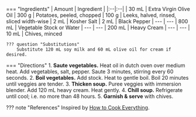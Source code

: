 === "Ingredients"
    | Amount | Ingredient |
    |:--|:--|
    | 30 mL  | Extra Virgin Olive Oil
    | 300 g  | Potatoes, peeled, chopped
    | 100 g  | Leeks, halved, rinsed, sliced width-wise
    | 2 mL   | Kosher Salt
    | 2 mL   | Black Pepper
    | ---    | ---
    | 800 mL | Vegetable Stock or Water
    | ---    | ---
    | 200 mL | Heavy Cream
    | ---    | ---
    | 10 mL  | Chives, minced

    ??? question "Substitutions"
        Substitute 120 mL soy milk and 60 mL olive oil for cream if desired.

=== "Directions"
    1. **Saute vegetables.** Heat oil in dutch oven over medium heat. Add vegetables, salt, pepper. Saute 3 minutes, stirring every 60 seconds.
    2. **Boil vegetables.** Add stock. Heat to gentle boil. Boil 20 minutes until veggies are tender.
    3. **Thicken soup.** Puree veggies with immersion blender. Add 120 mL heavy cream. Heat gently.
    4. **Chill soup.** Refrigerate until cool; i.e. no more than 48 hours.
    5. **Garnish & serve** with chives.

??? note "References"
    Inspired by [How to Cook Everything](https://www.amazon.com/How-Cook-Everything-Recipes-Anniversary/dp/0764578650).
